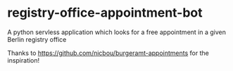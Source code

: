 # registry-office-appointment-bot
A python servless application which looks for a free appointment in a given Berlin registry office

Thanks to https://github.com/nicbou/burgeramt-appointments for the inspiration!
